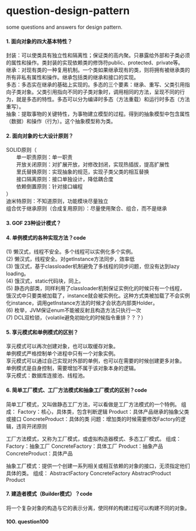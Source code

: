 # question-design-pattern
some questions and answers for design pattern.

#### 1. 面向对象的四大基本特性？
封装：可以使类具有独立性和隔离性；保证类的高内聚。只暴露给外部和子类必须的属性和操作。类封装的实现依赖类的修饰符public、protected、private等。<br>
继承：对现有类的一种复用机制。一个类如果继承现有的类，则将拥有被继承类的所有非私有属性和操作。继承包括类的继承和接口的实现。<br>
多态：多态实在继承的基础上实现的。多态的三个要素：继承、重写、父类引用指向子类对象。父类引用指向不同的子类对象时，调用相同的方法，呈现不同的行为，就是多态的特性。多态可以分为编译时多态（方法重载）和运行时多态（方法重写）。<br>
抽象：提取事物的关键特性，为事物建立模型的过程。得到的抽象模型中包含属性（数据）和操作（行为）。这个抽象模型称为类。

#### 2. 面向对象的七大设计原则？
SOLID原则（<br>
&emsp;&emsp;单一职责原则：单一职责<br>
&emsp;&emsp;开放关闭原则：对扩展开放，对修改封闭，实现热插拔，提高扩展性<br>
&emsp;&emsp;里氏替换原则：实现抽象的规范，实现子类父类的相互替换<br>
&emsp;&emsp;接口隔离原则：接口单独设计，降低耦合度<br>
&emsp;&emsp;依赖倒置原则：针对接口编程<br>
）<br>
迪米特原则：不知道原则，功能模块尽量独立<br>
组合优于继承原则（合成复用原则）：尽量使用聚合、组合，而不是继承

#### 3. GOF 23种设计模式？

#### 4. 单例模式的各种实现方法？code
(1) 懒汉式，线程不安全。多个线程可以实例化多个实例。<br>
(2) 懒汉式，线程安全。对getInstance方法同步，效率低<br>
(3) 饿汉式，基于classloader机制避免了多线程的同步问题，但没有达到lazy loading。<br>
(4) 饿汉式，static代码块，同上。<br>
(5) 静态内部类，同样利用了classloader机制保证实例化的时候只有一个线程，饿汉式中只要类被加载了，instance就会被实例化。这种方式类被加载了不会实例化instance，调用getInstance方法的时候才会状态内部类Holder。<br>
(6) 枚举，JVM保证enum不能被反射且构造方法只执行一次<br>
(7) DCL双检锁，（volatile避免初始化的时候指令重排？？？）

#### 5. 享元模式和单例模式的区别？
享元模式可以再次创建对象，也可以取缓存对象。<br>
单例模式严格控制单个进程中只有一个对象实例。<br>
享元模式可以通过自己实现对外部的单例，也可以在需要的时候创建更多对象。<br>
单例模式是自身控制，需要增加不属于该对象本身的逻辑。<br>
享元模式：数据库连接池、线程池。

#### 6. 简单工厂模式、工厂方法模式和抽象工厂模式的区别？code
简单工厂模式，又叫做静态工厂方法，可以看做是工厂方法模式的一个特例。
组成：
Factory：核心，具体类，包含判断逻辑
Product：具体产品继承的抽象父类或接口
ConcreteProduct：具体的类
问题：增加类的时候需要修改Factory的逻辑，违背开闭原则

工厂方法模式，又称为工厂模式，或虚拟构造器模式、多态工厂模式。
组成：
Factory：抽象工厂
ConcreteFactory：具体工厂
Product：抽象产品
ConcreteProduct：具体产品

抽象工厂模式：提供一个创建一系列相关或相互依赖的对象的接口，无须指定他们具体的类。
组成：
AbstractFactory
ConcreteFactory
AbstractProduct
Product

#### 7. 建造者模式（Builder模式）？code
将一个复杂对象的构造与它的表示分离，使同样的构建过程可以构建不同的对象。



####  100. question100
